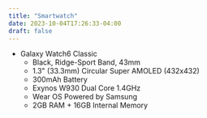 ```yaml
---
title: "Smartwatch"
date: 2023-10-04T17:26:33-04:00
draft: false
---
```


 - Galaxy Watch6 Classic
   - Black, Ridge-Sport Band, 43mm
   - 1.3" (33.3mm) Circular Super AMOLED (432x432)
   - 300mAh Battery
   - Exynos W930 Dual Core 1.4GHz
   - Wear OS Powered by Samsung 
   - 2GB RAM + 16GB Internal Memory